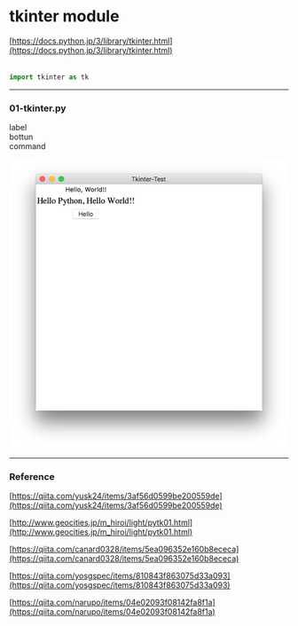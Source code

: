 # tkinter module  

[https://docs.python.jp/3/library/tkinter.html](https://docs.python.jp/3/library/tkinter.html)  


```python

import tkinter as tk

```


---  

### 01-tkinter.py  

label  
bottun  
command  

![photo](photo/01-tkinter.png)  


---  


### Reference  

[https://qiita.com/yusk24/items/3af56d0599be200559de](https://qiita.com/yusk24/items/3af56d0599be200559de)  

[http://www.geocities.jp/m_hiroi/light/pytk01.html](http://www.geocities.jp/m_hiroi/light/pytk01.html)  

[https://qiita.com/canard0328/items/5ea096352e160b8ececa](https://qiita.com/canard0328/items/5ea096352e160b8ececa)  

[https://qiita.com/yosgspec/items/810843f863075d33a093](https://qiita.com/yosgspec/items/810843f863075d33a093)  

[https://qiita.com/narupo/items/04e02093f08142fa8f1a](https://qiita.com/narupo/items/04e02093f08142fa8f1a)  

